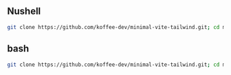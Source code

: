 ## Nushell

```bash
git clone https://github.com/koffee-dev/minimal-vite-tailwind.git; cd minimal-vite-tailwind; npm install; npm run dev
```

## bash

```bash
git clone https://github.com/koffee-dev/minimal-vite-tailwind.git; cd minimal-vite-tailwind && npm install && npm run dev
```

```
```
```
```
```
```
```
```
